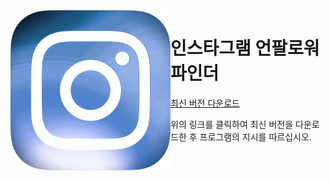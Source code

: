 <img align="left" src="https://raw.githubusercontent.com/galaxysollector/IUFINDER2024/main/logo.png" width="256" alt="IUFINDER logo">

# 인스타그램 언팔로워 파인더

[최신 버전 다운로드](https://github.com/galaxysollector/IUFINDER2024/releases/latest)

위의 링크를 클릭하여 최신 버전을 다운로드한 후 프로그램의 지시를 따르십시오.

